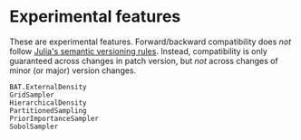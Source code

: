 # Experimental features

These are experimental features. Forward/backward compatibility does *not*
follow [Julia's semantic versioning rules](https://julialang.github.io/Pkg.jl/v1/compatibility/).
Instead, compatibility is only guaranteed across changes in patch version, but
*not* across changes of minor (or major) version changes.

```@docs
BAT.ExternalDensity
GridSampler
HierarchicalDensity
PartitionedSampling
PriorImportanceSampler
SobolSampler
```

